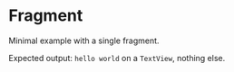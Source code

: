# Fragment

Minimal example with a single fragment.

Expected output: `hello world` on a `TextView`, nothing else.
